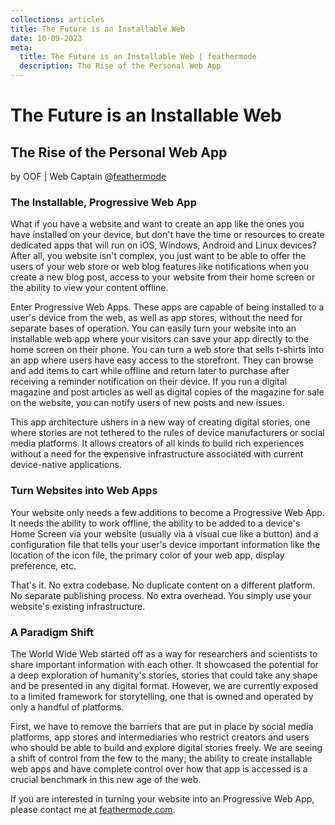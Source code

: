 ```yaml
---
collections: articles
title: The Future is an Installable Web
date: 10-09-2023
meta: 
  title: The Future is an Installable Web | feathermode
  description: The Rise of the Personal Web App
---
```


# The Future is an Installable Web
## The Rise of the Personal Web App
by OOF | Web Captain @<a href="https://feathermode.com" target="_blank" rel="noopener">feathermode</a>
				
### The Installable, Progressive Web App
What if you have a website and want to create an app like the ones you have installed on your device, but don't have the time or resources to create dedicated apps that will run on iOS, Windows, Android and Linux devices? After all, you website isn't complex, you just want to be able to offer the users of your web store or web blog features like notifications when you create a new blog post, access to your website from their home screen or the ability to view your content offline.

Enter Progressive Web Apps. These apps are capable of being installed to a user's device from the web, as well as app stores, without the need for separate bases of operation. You can easily turn your website into an installable web app where your visitors can save your app directly to the home screen on their phone. You can turn a web store that sells t-shirts into an app where users have easy access to the storefront. They can browse and add items to cart while offline and return later to purchase after receiving a reminder notification on their device. If you run a digital magazine and post articles as well as digital copies of the magazine for sale on the website, you can notify users of new posts and new issues.

This app architecture ushers in a new way of creating digital stories, one where stories are not tethered to the rules of device manufacturers or social media platforms. It allows creators of all kinds to build rich experiences without a need for the expensive infrastructure associated with current device-native applications.
					
### Turn Websites into Web Apps
Your website only needs a few additions to become a Progressive Web App. It needs the ability to work offline, the ability to be added to a device's Home Screen via your website (usually via a visual cue like a button) and a configuration file that tells your user's device important information like the location of the icon file, the primary color of your web app, display preference, etc.

That's it. No extra codebase. No duplicate content on a different platform. No separate publishing process. No extra overhead. You simply use your website's existing infrastructure.

### A Paradigm Shift
The World Wide Web started off as a way for researchers and scientists to share important information with each other. It showcased the potential for a deep exploration of humanity's stories, stories that could take any shape and be presented in any digital format. However, we are currently exposed to a limited framework for storytelling, one that is owned and operated by only a handful of platforms.

First, we have to remove the barriers that are put in place by social media platforms, app stores and intermediaries who restrict creators and users who should be able to build and explore digital stories freely. We are seeing a shift of control from the few to the many; the ability to create installable web apps and have complete control over how that app is accessed is a crucial benchmark in this new age of the web.

If you are interested in turning your website into an  Progressive Web App, please contact me at <a href="https://feathermode.com/#sign-up" target="_blank" rel="noopener">feathermode.com</a>.
